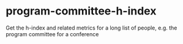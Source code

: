# program-committee-h-index
Get the h-index and related metrics for a long list of people, e.g. the program committee for a conference
